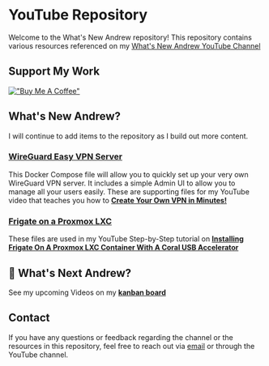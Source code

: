# YouTube Repository

Welcome to the What's New Andrew repository! This repository contains various resources referenced on my [What's New Andrew YouTube Channel](https://www.youtube.com/channel/UCdIpxAnBnQa9ORpyMqwcYDw?sub_confirmation=1)

## Support My Work
[!["Buy Me A Coffee"](https://www.buymeacoffee.com/assets/img/custom_images/orange_img.png)](https://buymeacoffee.com/andrewbusbee)

## What's New Andrew?
I will continue to add items to the repository as I build out more content.  

### **[WireGuard Easy VPN Server](https://github.com/WhatsNewAndrew/YouTube/blob/main/docker-compose/wireguard-easy/compose.yml)**
This Docker Compose file will allow you to quickly set up your very own WireGuard VPN server.  It includes a simple Admin UI to allow you to manage all your users easily.  These are supporting files for my YouTube video that teaches you how to **[Create Your Own VPN in Minutes!](https://youtu.be/T8DaZSA2JG8?si=Xf8NA4QRD0N0iZzu)**

### **[Frigate on a Proxmox LXC](https://github.com/WhatsNewAndrew/YouTube/tree/main/docker-compose/frigate)**
These files are used in my YouTube Step-by-Step tutorial on **[Installing Frigate On A Proxmox LXC Container With A Coral USB Accelerator](https://youtu.be/zKk9dnAp8FM)**

## 🔭 What's Next Andrew?
See my upcoming Videos on my **[kanban board](https://whatsnewandrew.com/whats-next-andrew/)**

## Contact

If you have any questions or feedback regarding the channel or the resources in this repository, feel free to reach out via [email](mailto:andrew@whatsnewandrew.com) or through the YouTube channel.

<!--
**WhatsNewAndrew/WhatsNewAndrew** is a ✨ _special_ ✨ repository because its `README.md` (this file) appears on your GitHub profile.

Here are some ideas to get you started:

- 🔭 I’m currently working on ...
- 🌱 I’m currently learning ...
- 👯 I’m looking to collaborate on ...
- 🤔 I’m looking for help with ...
- 💬 Ask me about ...
- 📫 How to reach me: ...
- 😄 Pronouns: ...
- ⚡ Fun fact: ...
-->
